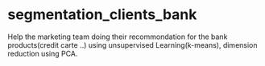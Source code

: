 # segmentation_clients_bank

Help the marketing team doing their recommondation for the bank products(credit carte ..) using unsupervised Learning(k-means), dimension reduction using PCA.
